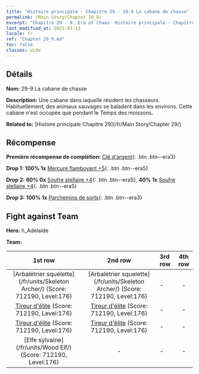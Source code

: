 ```yaml
---
title: "Histoire principale - Chapitre 29 - 29-9 La cabane de chasse"
permalink: /Main Story/Chapter 29_9/
excerpt: "Chapitre 29 - 9. Era of Chaos  Histoire principale - Chapitre 29_9. 29-9 La cabane de chasse"
last_modified_at: 2021-07-13
locale: fr
ref: "Chapter 29_9.md"
toc: false
classes: wide
---
```


## Détails

 **Nom:** 29-9 La cabane de chasse

 **Description:** Une cabane dans laquelle résident les chasseurs. Habituellement, des animaux sauvages se baladent dans les environs. Cette cabane n'est occupée que pendant le Temps des moissons.

 **Related to:** [Histoire principale Chapitre 29](/fr/Main Story/Chapter 29/)

## Récompense

 **Première récompense de complétion:** [Clé d'argent](/ItemsFR/con_693/){: .btn .btn--era3}

 **Drop 1:** **100% 1x** [Mercure flamboyant +5](/ItemsFR/mat_98/){: .btn .btn--era5}

 **Drop 2:** **60% 0x** [Soufre stellaire +4](/ItemsFR/mat_92/){: .btn .btn--era5}, **40% 1x** [Soufre stellaire +4](/ItemsFR/mat_92/){: .btn .btn--era5}

 **Drop 3:** **100% 1x** [Parchemins de sorts](/ItemsFR/con_694/){: .btn .btn--era3}


## Fight against Team
 **Hero:** h_Adelaide

 **Team:**


  | 1st row | 2nd row | 3rd row | 4th row |
  |:----:|:----:|:----|:----:|
  | [Arbalétrier squelette](/fr/units/Skeleton Archer/) (Score: 712190, Level:176)  | [Arbalétrier squelette](/fr/units/Skeleton Archer/) (Score: 712190, Level:176)  | - | - |
  | [Tireur d'élite](/fr/units/Sharpshooter/) (Score: 712190, Level:176)  | [Tireur d'élite](/fr/units/Sharpshooter/) (Score: 712190, Level:176)  | - | - |
  | [Tireur d'élite](/fr/units/Sharpshooter/) (Score: 712190, Level:176)  | [Tireur d'élite](/fr/units/Sharpshooter/) (Score: 712190, Level:176)  | - | - |
  | [Elfe sylvaine](/fr/units/Wood Elf/) (Score: 712190, Level:176)  | - | - | - |


